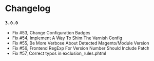 # Changelog

### `3.0.0`
- Fix #53, Change Configuration Badges
- Fix #54, Implement A Way To Shim The Varnish Config
- Fix #55, Be More Verbose About Detected Magento/Module Version
- Fix #56, Frontend RegExp For Version Number Should Include Patch
- Fix #57, Correct typos in exclusion_rules.phtml

